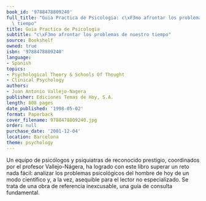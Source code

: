 ```yaml
---
book_id: '9788478809240'
full_title: "Guia Practica de Psicologia: c\xF3mo afrontar los problemas de nuestro\
  \ tiempo"
title: Guia Practica de Psicologia
subtitle: "c\xF3mo afrontar los problemas de nuestro tiempo"
source: Bookshelf
owned: true
isbn: '9788478809240'
language:
- Spanish
topics:
- Psychological Theory & Schools Of Thought
- Clinical Psychology
authors:
- Juan Antonio Vallejo-Nagera
publisher: Ediciones Temas de Hoy, S.A.
length: 808 pages
date_published: '1998-05-02'
format: Paperback
cover_filename: 9788478809240.jpg
order: null
purchase_date: '2001-12-04'
location: Barcelona
theme: psychology
---
```

Un equipo de psicólogos y psiquiatras de reconocido prestigio, coordinados por el profesor Vallejo-Nágera, ha logrado con este libro superar un reto nada fácil: analizar los problemas psicológicos del hombre de hoy de un modo científico y, a la vez, asequible para el lector no especializado. Se trata de una obra de referencia inexcusable, una guía de consulta fundamental.
